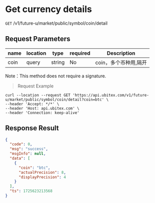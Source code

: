 # Get currency details

`GET` /v1/future-u/market/public/symbol/coin/detail

## Request Parameters

| name   | location    | type     | required | Description          |
|------|-------|--------|----|-------------|
| coin | query | string | No  | coin，多个币种用,隔开 |

Note：This method does not require a signature.

> Request Example

```shell
curl --location --request GET 'https://api.ubitex.com/v1/future-u/market/public/symbol/coin/detail?coin=btc' \
--header 'Accept: */*' \
--header 'Host: api.ubitex.com' \
--header 'Connection: keep-alive'
```

## Response Result

```json
{
  "code": 0,
  "msg": "success",
  "msgInfo": null,
  "data": [
    {
      "coin": "btc",
      "actualPrecision": 8,
      "displayPrecision": 4
    }
  ],
  "ts": 1725623213568
}
```


